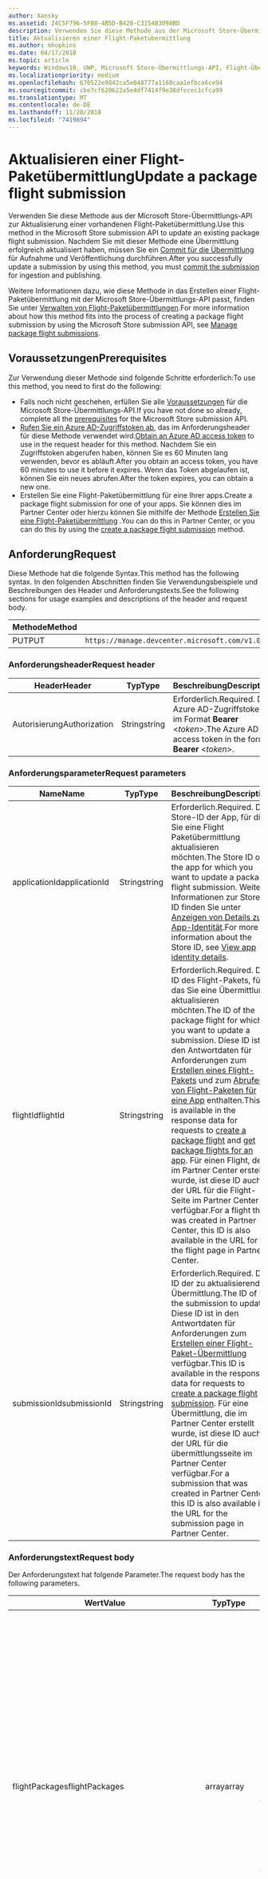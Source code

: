 ```yaml
---
author: Xansky
ms.assetid: 24C5F796-5FB8-4B5D-B428-C3154B3098BD
description: Verwenden Sie diese Methode aus der Microsoft Store-Übermittlungs-API zur Aktualisierung einer vorhandenen Flight-Paketübermittlung.
title: Aktualisieren einer Flight-Paketübermittlung
ms.author: mhopkins
ms.date: 04/17/2018
ms.topic: article
keywords: Windows10, UWP, Microsoft Store-Übermittlungs-API, Flight-Übermittlung, Aktualisieren
ms.localizationpriority: medium
ms.openlocfilehash: 670522e9842ca5e048777a1168caa1efbca6ce94
ms.sourcegitcommit: cbe7cf620622a5e4df7414f9e38dfecec1cfca99
ms.translationtype: MT
ms.contentlocale: de-DE
ms.lasthandoff: 11/20/2018
ms.locfileid: "7419894"
---
```

# <a name="update-a-package-flight-submission"></a><span data-ttu-id="e0228-104">Aktualisieren einer Flight-Paketübermittlung</span><span class="sxs-lookup"><span data-stu-id="e0228-104">Update a package flight submission</span></span>


<span data-ttu-id="e0228-105">Verwenden Sie diese Methode aus der Microsoft Store-Übermittlungs-API zur Aktualisierung einer vorhandenen Flight-Paketübermittlung.</span><span class="sxs-lookup"><span data-stu-id="e0228-105">Use this method in the Microsoft Store submission API to update an existing package flight submission.</span></span> <span data-ttu-id="e0228-106">Nachdem Sie mit dieser Methode eine Übermittlung erfolgreich aktualisiert haben, müssen Sie ein [Commit für die Übermittlung](commit-a-flight-submission.md) für Aufnahme und Veröffentlichung durchführen.</span><span class="sxs-lookup"><span data-stu-id="e0228-106">After you successfully update a submission by using this method, you must [commit the submission](commit-a-flight-submission.md) for ingestion and publishing.</span></span>

<span data-ttu-id="e0228-107">Weitere Informationen dazu, wie diese Methode in das Erstellen einer Flight-Paketübermittlung mit der Microsoft Store-Übermittlungs-API passt, finden Sie unter [Verwalten von Flight-Paketübermittlungen](manage-flight-submissions.md).</span><span class="sxs-lookup"><span data-stu-id="e0228-107">For more information about how this method fits into the process of creating a package flight submission by using the Microsoft Store submission API, see [Manage package flight submissions](manage-flight-submissions.md).</span></span>

## <a name="prerequisites"></a><span data-ttu-id="e0228-108">Voraussetzungen</span><span class="sxs-lookup"><span data-stu-id="e0228-108">Prerequisites</span></span>

<span data-ttu-id="e0228-109">Zur Verwendung dieser Methode sind folgende Schritte erforderlich:</span><span class="sxs-lookup"><span data-stu-id="e0228-109">To use this method, you need to first do the following:</span></span>

* <span data-ttu-id="e0228-110">Falls noch nicht geschehen, erfüllen Sie alle [Voraussetzungen](create-and-manage-submissions-using-windows-store-services.md#prerequisites) für die Microsoft Store-Übermittlungs-API.</span><span class="sxs-lookup"><span data-stu-id="e0228-110">If you have not done so already, complete all the [prerequisites](create-and-manage-submissions-using-windows-store-services.md#prerequisites) for the Microsoft Store submission API.</span></span>
* <span data-ttu-id="e0228-111">[Rufen Sie ein Azure AD-Zugriffstoken ab](create-and-manage-submissions-using-windows-store-services.md#obtain-an-azure-ad-access-token), das im Anforderungsheader für diese Methode verwendet wird.</span><span class="sxs-lookup"><span data-stu-id="e0228-111">[Obtain an Azure AD access token](create-and-manage-submissions-using-windows-store-services.md#obtain-an-azure-ad-access-token) to use in the request header for this method.</span></span> <span data-ttu-id="e0228-112">Nachdem Sie ein Zugriffstoken abgerufen haben, können Sie es 60 Minuten lang verwenden, bevor es abläuft.</span><span class="sxs-lookup"><span data-stu-id="e0228-112">After you obtain an access token, you have 60 minutes to use it before it expires.</span></span> <span data-ttu-id="e0228-113">Wenn das Token abgelaufen ist, können Sie ein neues abrufen.</span><span class="sxs-lookup"><span data-stu-id="e0228-113">After the token expires, you can obtain a new one.</span></span>
* <span data-ttu-id="e0228-114">Erstellen Sie eine Flight-Paketübermittlung für eine Ihrer apps.</span><span class="sxs-lookup"><span data-stu-id="e0228-114">Create a package flight submission for one of your apps.</span></span> <span data-ttu-id="e0228-115">Sie können dies im Partner Center oder hierzu können Sie mithilfe der Methode [Erstellen Sie eine Flight-Paketübermittlung](create-a-flight-submission.md) .</span><span class="sxs-lookup"><span data-stu-id="e0228-115">You can do this in Partner Center, or you can do this by using the [create a package flight submission](create-a-flight-submission.md) method.</span></span>

## <a name="request"></a><span data-ttu-id="e0228-116">Anforderung</span><span class="sxs-lookup"><span data-stu-id="e0228-116">Request</span></span>

<span data-ttu-id="e0228-117">Diese Methode hat die folgende Syntax.</span><span class="sxs-lookup"><span data-stu-id="e0228-117">This method has the following syntax.</span></span> <span data-ttu-id="e0228-118">In den folgenden Abschnitten finden Sie Verwendungsbeispiele und Beschreibungen des Header und Anforderungstexts.</span><span class="sxs-lookup"><span data-stu-id="e0228-118">See the following sections for usage examples and descriptions of the header and request body.</span></span>

| <span data-ttu-id="e0228-119">Methode</span><span class="sxs-lookup"><span data-stu-id="e0228-119">Method</span></span> | <span data-ttu-id="e0228-120">Anforderungs-URI</span><span class="sxs-lookup"><span data-stu-id="e0228-120">Request URI</span></span>                                                      |
|--------|------------------------------------------------------------------|
| <span data-ttu-id="e0228-121">PUT</span><span class="sxs-lookup"><span data-stu-id="e0228-121">PUT</span></span>    | ```https://manage.devcenter.microsoft.com/v1.0/my/applications/{applicationId}/flights/{flightId}/submissions/{submissionId}``` |


### <a name="request-header"></a><span data-ttu-id="e0228-122">Anforderungsheader</span><span class="sxs-lookup"><span data-stu-id="e0228-122">Request header</span></span>

| <span data-ttu-id="e0228-123">Header</span><span class="sxs-lookup"><span data-stu-id="e0228-123">Header</span></span>        | <span data-ttu-id="e0228-124">Typ</span><span class="sxs-lookup"><span data-stu-id="e0228-124">Type</span></span>   | <span data-ttu-id="e0228-125">Beschreibung</span><span class="sxs-lookup"><span data-stu-id="e0228-125">Description</span></span>                                                                 |
|---------------|--------|-----------------------------------------------------------------------------|
| <span data-ttu-id="e0228-126">Autorisierung</span><span class="sxs-lookup"><span data-stu-id="e0228-126">Authorization</span></span> | <span data-ttu-id="e0228-127">String</span><span class="sxs-lookup"><span data-stu-id="e0228-127">string</span></span> | <span data-ttu-id="e0228-128">Erforderlich.</span><span class="sxs-lookup"><span data-stu-id="e0228-128">Required.</span></span> <span data-ttu-id="e0228-129">Das Azure AD-Zugriffstoken im Format **Bearer** &lt;*token*&gt;.</span><span class="sxs-lookup"><span data-stu-id="e0228-129">The Azure AD access token in the form **Bearer** &lt;*token*&gt;.</span></span> |


### <a name="request-parameters"></a><span data-ttu-id="e0228-130">Anforderungsparameter</span><span class="sxs-lookup"><span data-stu-id="e0228-130">Request parameters</span></span>

| <span data-ttu-id="e0228-131">Name</span><span class="sxs-lookup"><span data-stu-id="e0228-131">Name</span></span>        | <span data-ttu-id="e0228-132">Typ</span><span class="sxs-lookup"><span data-stu-id="e0228-132">Type</span></span>   | <span data-ttu-id="e0228-133">Beschreibung</span><span class="sxs-lookup"><span data-stu-id="e0228-133">Description</span></span>                                                                 |
|---------------|--------|-----------------------------------------------------------------------------|
| <span data-ttu-id="e0228-134">applicationId</span><span class="sxs-lookup"><span data-stu-id="e0228-134">applicationId</span></span> | <span data-ttu-id="e0228-135">String</span><span class="sxs-lookup"><span data-stu-id="e0228-135">string</span></span> | <span data-ttu-id="e0228-136">Erforderlich.</span><span class="sxs-lookup"><span data-stu-id="e0228-136">Required.</span></span> <span data-ttu-id="e0228-137">Die Store-ID der App, für die Sie eine Flight Paketübermittlung aktualisieren möchten.</span><span class="sxs-lookup"><span data-stu-id="e0228-137">The Store ID of the app for which you want to update a package flight submission.</span></span> <span data-ttu-id="e0228-138">Weitere Informationen zur Store-ID finden Sie unter [Anzeigen von Details zur App-Identität](https://msdn.microsoft.com/windows/uwp/publish/view-app-identity-details).</span><span class="sxs-lookup"><span data-stu-id="e0228-138">For more information about the Store ID, see [View app identity details](https://msdn.microsoft.com/windows/uwp/publish/view-app-identity-details).</span></span>  |
| <span data-ttu-id="e0228-139">flightId</span><span class="sxs-lookup"><span data-stu-id="e0228-139">flightId</span></span> | <span data-ttu-id="e0228-140">String</span><span class="sxs-lookup"><span data-stu-id="e0228-140">string</span></span> | <span data-ttu-id="e0228-141">Erforderlich.</span><span class="sxs-lookup"><span data-stu-id="e0228-141">Required.</span></span> <span data-ttu-id="e0228-142">Die ID des Flight-Pakets, für das Sie eine Übermittlung aktualisieren möchten.</span><span class="sxs-lookup"><span data-stu-id="e0228-142">The ID of the package flight for which you want to update a submission.</span></span> <span data-ttu-id="e0228-143">Diese ID ist in den Antwortdaten für Anforderungen zum [Erstellen eines Flight-Pakets](create-a-flight.md) und zum [Abrufen von Flight-Paketen für eine App](get-flights-for-an-app.md) enthalten.</span><span class="sxs-lookup"><span data-stu-id="e0228-143">This ID is available in the response data for requests to [create a package flight](create-a-flight.md) and [get package flights for an app](get-flights-for-an-app.md).</span></span> <span data-ttu-id="e0228-144">Für einen Flight, der im Partner Center erstellt wurde, ist diese ID auch in der URL für die Flight-Seite im Partner Center verfügbar.</span><span class="sxs-lookup"><span data-stu-id="e0228-144">For a flight that was created in Partner Center, this ID is also available in the URL for the flight page in Partner Center.</span></span>  |
| <span data-ttu-id="e0228-145">submissionId</span><span class="sxs-lookup"><span data-stu-id="e0228-145">submissionId</span></span> | <span data-ttu-id="e0228-146">String</span><span class="sxs-lookup"><span data-stu-id="e0228-146">string</span></span> | <span data-ttu-id="e0228-147">Erforderlich.</span><span class="sxs-lookup"><span data-stu-id="e0228-147">Required.</span></span> <span data-ttu-id="e0228-148">Die ID der zu aktualisierenden Übermittlung.</span><span class="sxs-lookup"><span data-stu-id="e0228-148">The ID of the submission to update.</span></span> <span data-ttu-id="e0228-149">Diese ID ist in den Antwortdaten für Anforderungen zum [Erstellen einer Flight-Paket-Übermittlung](create-a-flight-submission.md) verfügbar.</span><span class="sxs-lookup"><span data-stu-id="e0228-149">This ID is available in the response data for requests to [create a package flight submission](create-a-flight-submission.md).</span></span> <span data-ttu-id="e0228-150">Für eine Übermittlung, die im Partner Center erstellt wurde, ist diese ID auch in der URL für die übermittlungsseite im Partner Center verfügbar.</span><span class="sxs-lookup"><span data-stu-id="e0228-150">For a submission that was created in Partner Center, this ID is also available in the URL for the submission page in Partner Center.</span></span>  |


### <a name="request-body"></a><span data-ttu-id="e0228-151">Anforderungstext</span><span class="sxs-lookup"><span data-stu-id="e0228-151">Request body</span></span>

<span data-ttu-id="e0228-152">Der Anforderungstext hat folgende Parameter.</span><span class="sxs-lookup"><span data-stu-id="e0228-152">The request body has the following parameters.</span></span>

| <span data-ttu-id="e0228-153">Wert</span><span class="sxs-lookup"><span data-stu-id="e0228-153">Value</span></span>      | <span data-ttu-id="e0228-154">Typ</span><span class="sxs-lookup"><span data-stu-id="e0228-154">Type</span></span>   | <span data-ttu-id="e0228-155">Beschreibung</span><span class="sxs-lookup"><span data-stu-id="e0228-155">Description</span></span>                                                                                                                                                                                                                                                                         |
|------------|--------|----------------------------------------------------------------------------------------------------------------------------------------------------------------------------------------------------------------------------------------------------------------------------------------|
| <span data-ttu-id="e0228-156">flightPackages</span><span class="sxs-lookup"><span data-stu-id="e0228-156">flightPackages</span></span>           | <span data-ttu-id="e0228-157">array</span><span class="sxs-lookup"><span data-stu-id="e0228-157">array</span></span>  | <span data-ttu-id="e0228-158">Enthält Objekte, die Details über die einzelnen Pakete der Übermittlung bereitstellen.</span><span class="sxs-lookup"><span data-stu-id="e0228-158">Contains objects that provide details about each package in the submission.</span></span> <span data-ttu-id="e0228-159">Weitere Informationen zu den Werten im Antworttext finden Sie unter [Flight-Paketressource](manage-flight-submissions.md#flight-package-object).</span><span class="sxs-lookup"><span data-stu-id="e0228-159">For more details about the values in the response body, see [Flight package resource](manage-flight-submissions.md#flight-package-object).</span></span> <span data-ttu-id="e0228-160">Beim Aufruf dieser Methode zur Aktualisierung einer App-Übermittlung sind im Antworttext nur die *fileName*-, *fileStatus*-, *minimumDirectXVersion*- und *minimumSystemRam*-Werte dieser Objekte erforderlich.</span><span class="sxs-lookup"><span data-stu-id="e0228-160">When calling this method to update an app submission, only the *fileName*, *fileStatus*, *minimumDirectXVersion*, and *minimumSystemRam* values of these objects are required in the request body.</span></span> <span data-ttu-id="e0228-161">Die anderen Werte werden von Partner Center aufgefüllt.</span><span class="sxs-lookup"><span data-stu-id="e0228-161">The other values are populated by Partner Center.</span></span> |
| <span data-ttu-id="e0228-162">packageDeliveryOptions</span><span class="sxs-lookup"><span data-stu-id="e0228-162">packageDeliveryOptions</span></span>    | <span data-ttu-id="e0228-163">object</span><span class="sxs-lookup"><span data-stu-id="e0228-163">object</span></span>  | <span data-ttu-id="e0228-164">Enthält den schrittweisen Paketrollout sowie erforderliche Einstellungen für die Übermittlung.</span><span class="sxs-lookup"><span data-stu-id="e0228-164">Contains gradual package rollout and mandatory update settings for the submission.</span></span> <span data-ttu-id="e0228-165">Weitere Informationen finden Sie unter [options-Objekt für die Paketübermittlung](manage-flight-submissions.md#package-delivery-options-object).</span><span class="sxs-lookup"><span data-stu-id="e0228-165">For more information, see [Package delivery options object](manage-flight-submissions.md#package-delivery-options-object).</span></span>  |
| <span data-ttu-id="e0228-166">targetPublishMode</span><span class="sxs-lookup"><span data-stu-id="e0228-166">targetPublishMode</span></span>           | <span data-ttu-id="e0228-167">string</span><span class="sxs-lookup"><span data-stu-id="e0228-167">string</span></span>  | <span data-ttu-id="e0228-168">Der Publish-Modus für die Übermittlung.</span><span class="sxs-lookup"><span data-stu-id="e0228-168">The publish mode for the submission.</span></span> <span data-ttu-id="e0228-169">Folgende Werte sind möglich:</span><span class="sxs-lookup"><span data-stu-id="e0228-169">This can be one of the following values:</span></span> <ul><li><span data-ttu-id="e0228-170">Immediate</span><span class="sxs-lookup"><span data-stu-id="e0228-170">Immediate</span></span></li><li><span data-ttu-id="e0228-171">Manual</span><span class="sxs-lookup"><span data-stu-id="e0228-171">Manual</span></span></li><li><span data-ttu-id="e0228-172">SpecificDate</span><span class="sxs-lookup"><span data-stu-id="e0228-172">SpecificDate</span></span></li></ul> |
| <span data-ttu-id="e0228-173">targetPublishDate</span><span class="sxs-lookup"><span data-stu-id="e0228-173">targetPublishDate</span></span>           | <span data-ttu-id="e0228-174">string</span><span class="sxs-lookup"><span data-stu-id="e0228-174">string</span></span>  | <span data-ttu-id="e0228-175">Das Veröffentlichungsdatum der Übermittlung im ISO 8601-Format, wenn *TargetPublishMode* den Wert SpecificDate hat.</span><span class="sxs-lookup"><span data-stu-id="e0228-175">The publish date for the submission in ISO 8601 format, if the *targetPublishMode* is set to SpecificDate.</span></span>  |
| <span data-ttu-id="e0228-176">notesForCertification</span><span class="sxs-lookup"><span data-stu-id="e0228-176">notesForCertification</span></span>           | <span data-ttu-id="e0228-177">string</span><span class="sxs-lookup"><span data-stu-id="e0228-177">string</span></span>  |  <span data-ttu-id="e0228-178">Enthält zusätzliche Informationen für Zertifizierungstester wie Anmeldeinformationen für Testkonten und Schritte zum Zugriff auf und zur Überprüfung von Features.</span><span class="sxs-lookup"><span data-stu-id="e0228-178">Provides additional info for the certification testers, such as test account credentials and steps to access and verify features.</span></span> <span data-ttu-id="e0228-179">Weitere Informationen finden Sie unter [Hinweise zur Zertifizierung](https://msdn.microsoft.com/windows/uwp/publish/notes-for-certification).</span><span class="sxs-lookup"><span data-stu-id="e0228-179">For more information, see [Notes for certification](https://msdn.microsoft.com/windows/uwp/publish/notes-for-certification).</span></span> |


### <a name="request-example"></a><span data-ttu-id="e0228-180">Anforderungsbeispiel</span><span class="sxs-lookup"><span data-stu-id="e0228-180">Request example</span></span>

<span data-ttu-id="e0228-181">Im folgenden Beispiel wird die Aktualisierung einer Flight-Paketübermittlung für eine App veranschaulicht.</span><span class="sxs-lookup"><span data-stu-id="e0228-181">The following example demonstrates how to update a package flight submission for an app.</span></span>

```json
PUT https://manage.devcenter.microsoft.com/v1.0/my/applications/9NBLGGH4R315/flights/43e448df-97c9-4a43-a0bc-2a445e736bcd/submissions/1152921504621243649 HTTP/1.1
Authorization: Bearer <your access token>
Content-Type: application/json
{
  "flightPackages": [
    {
      "fileName": "newPackage.appx",
      "fileStatus": "PendingUpload",
      "minimumDirectXVersion": "None",
      "minimumSystemRam": "None"
    }
  ],
  "packageDeliveryOptions": {
    "packageRollout": {
        "isPackageRollout": false,
        "packageRolloutPercentage": 0.0,
        "packageRolloutStatus": "PackageRolloutNotStarted",
        "fallbackSubmissionId": "0"
    },
    "isMandatoryUpdate": false,
    "mandatoryUpdateEffectiveDate": "1601-01-01T00:00:00.0000000Z"
  },
  "targetPublishMode": "Immediate",
  "targetPublishDate": "",
  "notesForCertification": "No special steps are required for certification of this app."
}
```

## <a name="response"></a><span data-ttu-id="e0228-182">Antwort</span><span class="sxs-lookup"><span data-stu-id="e0228-182">Response</span></span>

<span data-ttu-id="e0228-183">Das folgende Beispiel veranschaulicht den JSON-Antworttext für einen erfolgreichen Aufruf dieser Methode.</span><span class="sxs-lookup"><span data-stu-id="e0228-183">The following example demonstrates the JSON response body for a successful call to this method.</span></span> <span data-ttu-id="e0228-184">Der Antworttext enthält Informationen zur aktualisierten Übermittlung.</span><span class="sxs-lookup"><span data-stu-id="e0228-184">The response body contains information about the updated submission.</span></span> <span data-ttu-id="e0228-185">Weitere Informationen zu den Werten im Antworttext finden Sie unter [Flight-Paketressource](manage-flight-submissions.md#flight-submission-object).</span><span class="sxs-lookup"><span data-stu-id="e0228-185">For more details about the values in the response body, see [Package flight submission resource](manage-flight-submissions.md#flight-submission-object).</span></span>

```json
{
  "id": "1152921504621243649",
  "flightId": "cd2e368a-0da5-4026-9f34-0e7934bc6f23",
  "status": "PendingCommit",
  "statusDetails": {
    "errors": [],
    "warnings": [],
    "certificationReports": []
  },
  "flightPackages": [
    {
      "fileName": "newPackage.appx",
      "fileStatus": "PendingUpload",
      "id": "",
      "version": "1.0.0.0",
      "languages": ["en-us"],
      "capabilities": [],
      "minimumDirectXVersion": "None",
      "minimumSystemRam": "None"
    }
  ],
  "packageDeliveryOptions": {
    "packageRollout": {
        "isPackageRollout": false,
        "packageRolloutPercentage": 0.0,
        "packageRolloutStatus": "PackageRolloutNotStarted",
        "fallbackSubmissionId": "0"
    },
    "isMandatoryUpdate": false,
    "mandatoryUpdateEffectiveDate": "1601-01-01T00:00:00.0000000Z"
  },
  "fileUploadUrl": "https://productingestionbin1.blob.core.windows.net/ingestion/8b389577-5d5e-4cbe-a744-1ff2e97a9eb8?sv=2014-02-14&sr=b&sig=wgMCQPjPDkuuxNLkeG35rfHaMToebCxBNMPw7WABdXU%3D&se=2016-06-17T21:29:44Z&sp=rwl",
  "targetPublishMode": "Immediate",
  "targetPublishDate": "",
  "notesForCertification": "No special steps are required for certification of this app."
}
```

## <a name="error-codes"></a><span data-ttu-id="e0228-186">Fehlercodes</span><span class="sxs-lookup"><span data-stu-id="e0228-186">Error codes</span></span>

<span data-ttu-id="e0228-187">Wenn die Anforderung nicht erfolgreich abgeschlossen werden kann, enthält die Antwort einen der folgenden HTTP-Fehlercodes.</span><span class="sxs-lookup"><span data-stu-id="e0228-187">If the request cannot be successfully completed, the response will contain one of the following HTTP error codes.</span></span>

| <span data-ttu-id="e0228-188">Fehlercode</span><span class="sxs-lookup"><span data-stu-id="e0228-188">Error code</span></span> |  <span data-ttu-id="e0228-189">Beschreibung</span><span class="sxs-lookup"><span data-stu-id="e0228-189">Description</span></span>   |
|--------|------------------|
| <span data-ttu-id="e0228-190">400</span><span class="sxs-lookup"><span data-stu-id="e0228-190">400</span></span>  | <span data-ttu-id="e0228-191">Die Flight-Paketübermittlung konnte nicht aktualisiert werden, da die Anforderung ungültig ist.</span><span class="sxs-lookup"><span data-stu-id="e0228-191">The package flight submission could not be updated because the request is invalid.</span></span> |
| <span data-ttu-id="e0228-192">409</span><span class="sxs-lookup"><span data-stu-id="e0228-192">409</span></span>  | <span data-ttu-id="e0228-193">Die Flight-Paketübermittlung konnte im aktuellen Zustand der app nicht aktualisiert werden, oder die app verwendet ein Partner Center-Feature, das [derzeit nicht von der Microsoft Store-Übermittlungs-API unterstützt](create-and-manage-submissions-using-windows-store-services.md#not_supported)wird.</span><span class="sxs-lookup"><span data-stu-id="e0228-193">The package flight submission could not be updated because of the current state of the app, or the app uses a Partner Center feature that is [currently not supported by the Microsoft Store submission API](create-and-manage-submissions-using-windows-store-services.md#not_supported).</span></span> |   


## <a name="related-topics"></a><span data-ttu-id="e0228-194">Verwandte Themen</span><span class="sxs-lookup"><span data-stu-id="e0228-194">Related topics</span></span>

* [<span data-ttu-id="e0228-195">Erstellen und Verwalten von Übermittlungen mit Microsoft Store-Diensten</span><span class="sxs-lookup"><span data-stu-id="e0228-195">Create and manage submissions using Microsoft Store services</span></span>](create-and-manage-submissions-using-windows-store-services.md)
* [<span data-ttu-id="e0228-196">Verwalten von Flight-Paketübermittlungen</span><span class="sxs-lookup"><span data-stu-id="e0228-196">Manage package flight submissions</span></span>](manage-flight-submissions.md)
* [<span data-ttu-id="e0228-197">Abrufen einer Flight-Paketübermittlung</span><span class="sxs-lookup"><span data-stu-id="e0228-197">Get a package flight submission</span></span>](get-a-flight-submission.md)
* [<span data-ttu-id="e0228-198">Erstellen einer Flight-Paketübermittlung</span><span class="sxs-lookup"><span data-stu-id="e0228-198">Create a package flight submission</span></span>](create-a-flight-submission.md)
* [<span data-ttu-id="e0228-199">Ausführen eines Commit für eine Flight-Paketübermittlung</span><span class="sxs-lookup"><span data-stu-id="e0228-199">Commit a package flight submission</span></span>](commit-a-flight-submission.md)
* [<span data-ttu-id="e0228-200">Löschen einer Flight-Paketübermittlung</span><span class="sxs-lookup"><span data-stu-id="e0228-200">Delete a package flight submission</span></span>](delete-a-flight-submission.md)
* [<span data-ttu-id="e0228-201">Abrufen des Status einer Flight-Paketübermittlung</span><span class="sxs-lookup"><span data-stu-id="e0228-201">Get the status of a package flight submission</span></span>](get-status-for-a-flight-submission.md)
